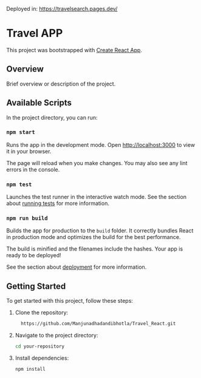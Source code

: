 Deployed in: https://travelsearch.pages.dev/


# Travel APP

This project was bootstrapped with [Create React App](https://github.com/facebook/create-react-app).

## Overview

Brief overview or description of the project.

## Available Scripts

In the project directory, you can run:

### `npm start`

Runs the app in the development mode.
Open [http://localhost:3000](http://localhost:3000) to view it in your browser.

The page will reload when you make changes.
You may also see any lint errors in the console.

### `npm test`

Launches the test runner in the interactive watch mode.
See the section about [running tests](https://facebook.github.io/create-react-app/docs/running-tests) for more information.

### `npm run build`

Builds the app for production to the `build` folder.
It correctly bundles React in production mode and optimizes the build for the best performance.

The build is minified and the filenames include the hashes.
Your app is ready to be deployed!

See the section about [deployment](https://facebook.github.io/create-react-app/docs/deployment) for more information.

## Getting Started



To get started with this project, follow these steps:

1. Clone the repository:

   ```bash
     https://github.com/Manjunadhadandibhotla/Travel_React.git
   
2. Navigate to the project directory:
   ```bash
   cd your-repository
3. Install dependencies:

   ```bash
   npm install

